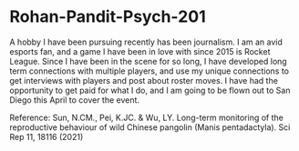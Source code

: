 # Rohan-Pandit-Psych-201
A hobby I have been pursuing recently has been journalism. I am an avid esports fan, and a game I have been in love with since 2015 is Rocket League. Since I have been in the scene for so long, I have developed long term connections with multiple players, and use my unique connections to get interviews with players and post about roster moves. I have had the opportunity to get paid for what I do, and I am going to be flown out to San Diego this April to cover the event.

Reference: Sun, N.CM., Pei, K.JC. & Wu, LY. Long-term monitoring of the reproductive behaviour of wild Chinese pangolin (Manis pentadactyla). Sci Rep 11, 18116 (2021)
